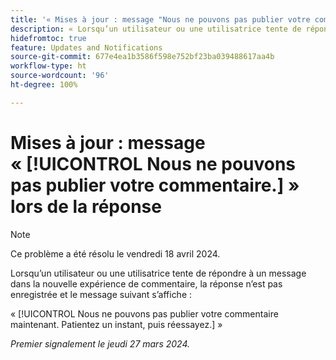 ```yaml
---
title: '« Mises à jour : message "Nous ne pouvons pas publier votre commentaire." lors de la réponse »'
description: « Lorsqu’un utilisateur ou une utilisatrice tente de répondre à un message dans la nouvelle expérience de commentaire, la réponse n’est pas enregistrée et un message s’affiche. »
hidefromtoc: true
feature: Updates and Notifications
source-git-commit: 677e4ea1b3586f598e752bf23ba039488617aa4b
workflow-type: ht
source-wordcount: '96'
ht-degree: 100%

---
```



# Mises à jour : message « [!UICONTROL Nous ne pouvons pas publier votre commentaire.] » lors de la réponse

>[!NOTE]
>
>Ce problème a été résolu le vendredi 18 avril 2024.

Lorsqu’un utilisateur ou une utilisatrice tente de répondre à un message dans la nouvelle expérience de commentaire, la réponse n’est pas enregistrée et le message suivant s’affiche :

« [!UICONTROL Nous ne pouvons pas publier votre commentaire maintenant. Patientez un instant, puis réessayez.] »

_Premier signalement le jeudi 27 mars 2024._

